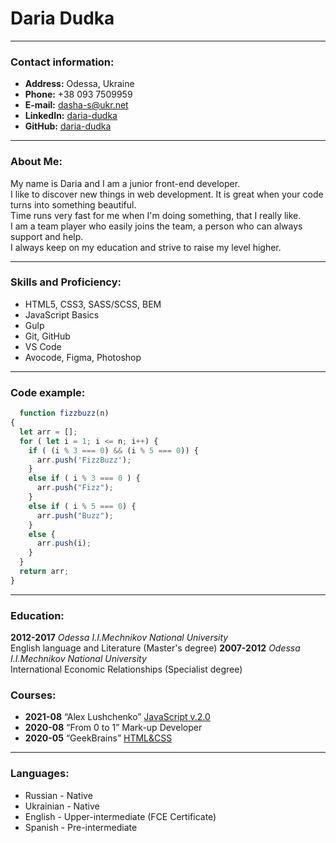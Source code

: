 # Daria Dudka

---

### Contact information:

* **Address:** Odessa, Ukraine
* **Phone:** +38 093 7509959
* **E-mail:** [dasha-s@ukr.net](dasha-s@ukr.net)
* **LinkedIn:** [daria-dudka](https://www.linkedin.com/in/daria-dudka-13130841/)
* **GitHub:** [daria-dudka](https://github.com/daria-dudka)

---

### About Me:

My name is Daria and I am a junior front-end developer.<br>
I like to discover new things in web development. It is great when your code turns into something beautiful.<br>
Time runs very fast for me when I'm doing something, that I really like.<br>
I am a team player who easily joins the team, a person who can always support and help.<br>
I always keep on my education and strive to raise my level higher.

---

### Skills and Proficiency:

- HTML5, CSS3, SASS/SCSS, BEM
- JavaScript Basics
- Gulp
- Git, GitHub
- VS Code
- Avocode, Figma, Photoshop

---

### Code example:

```javascript
  function fizzbuzz(n)
{
  let arr = [];
  for ( let i = 1; i <= n; i++) {
    if ( (i % 3 === 0) && (i % 5 === 0)) {
      arr.push('FizzBuzz');
    }
    else if ( i % 3 === 0 ) {
      arr.push("Fizz");
    }
    else if ( i % 5 === 0) {
      arr.push("Buzz");
    }
    else {
      arr.push(i);
    }
  }
  return arr;
}
```
---

### Education:
**2012-2017** *Odessa I.I.Mechnikov National University*<br>
English language and Literature (Master's degree)
**2007-2012** *Odessa I.I.Mechnikov National University*<br>
International Economic Relationships (Specialist degree)


### Courses:
- **2021-08** “Alex Lushchenko” [JavaScript v.2.0](https://itgid.info/certificate/view?Certificate%5Buid%5D=7pxqgszvkh)<br>
- **2020-08** “From 0 to 1” Mark-up Developer<br>
- **2020-05** “GeekBrains” [HTML&CSS](https://gb.ru/certificates/820212.en)<br>


---

### Languages:

- Russian \- Native<br>
- Ukrainian \- Native<br>
- English \- Upper-intermediate (FCE Certificate)<br>
- Spanish \- Pre-intermediate<br>
